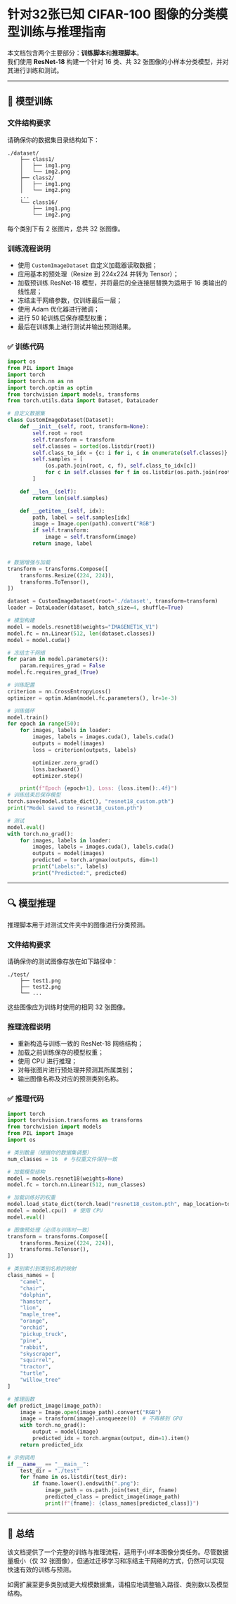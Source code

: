 # 针对32张已知 CIFAR-100 图像的分类模型训练与推理指南

本文档包含两个主要部分：**训练脚本**和**推理脚本**。  
我们使用 **ResNet-18** 构建一个针对 16 类、共 32 张图像的小样本分类模型，并对其进行训练和测试。

---

## 🧠 模型训练

### 文件结构要求

请确保你的数据集目录结构如下：

```
./dataset/
    ├── class1/
    │   ├── img1.png
    │   └── img2.png
    ├── class2/
    │   ├── img1.png
    │   └── img2.png
    ...
    └── class16/
        ├── img1.png
        └── img2.png
```

每个类别下有 2 张图片，总共 32 张图像。

### 训练流程说明

- 使用 `CustomImageDataset` 自定义加载器读取数据；
- 应用基本的预处理（Resize 到 224x224 并转为 Tensor）；
- 加载预训练 ResNet-18 模型，并将最后的全连接层替换为适用于 16 类输出的线性层；
- 冻结主干网络参数，仅训练最后一层；
- 使用 Adam 优化器进行微调；
- 进行 50 轮训练后保存模型权重；
- 最后在训练集上进行测试并输出预测结果。

### ✅ 训练代码

```python
import os
from PIL import Image
import torch
import torch.nn as nn
import torch.optim as optim
from torchvision import models, transforms
from torch.utils.data import Dataset, DataLoader

# 自定义数据集
class CustomImageDataset(Dataset):
    def __init__(self, root, transform=None):
        self.root = root
        self.transform = transform
        self.classes = sorted(os.listdir(root))
        self.class_to_idx = {c: i for i, c in enumerate(self.classes)}
        self.samples = [
            (os.path.join(root, c, f), self.class_to_idx[c])
            for c in self.classes for f in os.listdir(os.path.join(root, c))
        ]

    def __len__(self):
        return len(self.samples)

    def __getitem__(self, idx):
        path, label = self.samples[idx]
        image = Image.open(path).convert("RGB")
        if self.transform:
            image = self.transform(image)
        return image, label


# 数据增强与加载
transform = transforms.Compose([
    transforms.Resize((224, 224)),
    transforms.ToTensor(),
])

dataset = CustomImageDataset(root='./dataset', transform=transform)
loader = DataLoader(dataset, batch_size=4, shuffle=True)

# 模型构建
model = models.resnet18(weights="IMAGENET1K_V1")
model.fc = nn.Linear(512, len(dataset.classes))
model = model.cuda()

# 冻结主干网络
for param in model.parameters():
    param.requires_grad = False
model.fc.requires_grad_(True)

# 训练配置
criterion = nn.CrossEntropyLoss()
optimizer = optim.Adam(model.fc.parameters(), lr=1e-3)

# 训练循环
model.train()
for epoch in range(50):
    for images, labels in loader:
        images, labels = images.cuda(), labels.cuda()
        outputs = model(images)
        loss = criterion(outputs, labels)

        optimizer.zero_grad()
        loss.backward()
        optimizer.step()

    print(f"Epoch {epoch+1}, Loss: {loss.item():.4f}")
# 训练结束后保存模型
torch.save(model.state_dict(), "resnet18_custom.pth")
print("Model saved to resnet18_custom.pth")

# 测试
model.eval()
with torch.no_grad():
    for images, labels in loader:
        images, labels = images.cuda(), labels.cuda()
        outputs = model(images)
        predicted = torch.argmax(outputs, dim=1)
        print("Labels:", labels)
        print("Predicted:", predicted)
```

---

## 🔍 模型推理

推理脚本用于对测试文件夹中的图像进行分类预测。

### 文件结构要求

请确保你的测试图像存放在如下路径中：

```
./test/
    ├── test1.png
    ├── test2.png
    └── ...
```

这些图像应为训练时使用的相同 32 张图像。

### 推理流程说明

- 重新构造与训练一致的 ResNet-18 网络结构；
- 加载之前训练保存的模型权重；
- 使用 CPU 进行推理；
- 对每张图片进行预处理并预测其所属类别；
- 输出图像名称及对应的预测类别名称。

### ✅ 推理代码

```python
import torch
import torchvision.transforms as transforms
from torchvision import models
from PIL import Image
import os

# 类别数量（根据你的数据集调整）
num_classes = 16  # 与权重文件保持一致

# 加载模型结构
model = models.resnet18(weights=None)
model.fc = torch.nn.Linear(512, num_classes)

# 加载训练好的权重
model.load_state_dict(torch.load("resnet18_custom.pth", map_location=torch.device('cpu')))
model = model.cpu()  # 使用 CPU
model.eval()

# 图像预处理（必须与训练时一致）
transform = transforms.Compose([
    transforms.Resize((224, 224)),
    transforms.ToTensor(),
])

# 类别索引到类别名称的映射
class_names = [
    "camel",
    "chair",
    "dolphin",
    "hamster",
    "lion",
    "maple_tree",
    "orange",
    "orchid",
    "pickup_truck",
    "pine",
    "rabbit",
    "skyscraper",
    "squirrel",
    "tractor",
    "turtle",
    "willow_tree"
]

# 推理函数
def predict_image(image_path):
    image = Image.open(image_path).convert("RGB")
    image = transform(image).unsqueeze(0)  # 不再移到 GPU
    with torch.no_grad():
        output = model(image)
        predicted_idx = torch.argmax(output, dim=1).item()
    return predicted_idx

# 示例调用
if __name__ == "__main__":
    test_dir = "./test"
    for fname in os.listdir(test_dir):
        if fname.lower().endswith(".png"):
            image_path = os.path.join(test_dir, fname)
            predicted_class = predict_image(image_path)
            print(f"{fname}: {class_names[predicted_class]}")
```

---

## 📌 总结

该文档提供了一个完整的训练与推理流程，适用于小样本图像分类任务。尽管数据量极小（仅 32 张图像），但通过迁移学习和冻结主干网络的方式，仍然可以实现快速有效的训练与预测。

如需扩展至更多类别或更大规模数据集，请相应地调整输入路径、类别数以及模型结构。